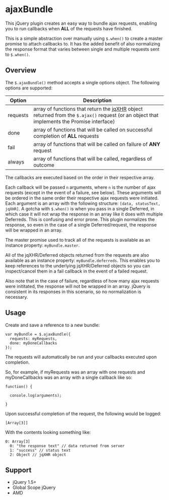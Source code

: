 ajaxBundle
==========

This jQuery plugin creates an easy way to bundle ajax requests, enabling you to run callbacks when **ALL** of the requests have finished.

This is a simple abstraction over manually using `$.when()` to create a master promise to attach callbacks to. It has the added benefit of also normalizing the response format that varies between single and multiple requests sent to `$.when()`.

## Overview

The `$.ajaxBundle()` method accepts a single options object. The following options are supported:

Option | Description
------ | -----------
requests | array of functions that return the [jqXHR](http://api.jquery.com/jQuery.ajax/#jqXHR) object returned from the `$.ajax()` request (or an object that implements the Promise interface)
done | array of functions that will be called on successful completion of **ALL** requests
fail | array of functions that will be called on failure of **ANY** request
always | array of functions that will be called, regardless of outcome

The callbacks are executed based on the order in their respective array.

Each callback will be passed `n` arguments, where `n` is the number of ajax requests (except in the event of a failure, see below). These arguments will be ordered in the same order their respective ajax requests were initiated. Each argument is an array with the following structure: `[data, statusText, jqXHR]`. A gotcha with `$.when()` is when you pass in a single Deferred, in which case it will not wrap the response in an array like it does with multiple Deferreds. This is confusing and error prone. This plugin normalizes the response, so even in the case of a single Deferred/request, the response will be wrapped in an array.

The master promise used to track all of the requests is available as an instance property: `myBundle.master`.

All of the jqXHR/Deferred objects returned from the requests are also available as an instance property: `myBundle.deferreds`. This enables you to keep references to the underlying jqXHR/Deferred objects so you can inspect/cancel them in a fail callback in the event of a failed request.

Also note that in the case of failure, regardless of how many ajax requests were inititated, the response will not be wrapped in an array. jQuery is consistent in its responses in this scenario, so no normalization is necessary.

## Usage

Create and save a reference to a new bundle:

    var myBundle = $.ajaxBundle({
      requests: myRequests,
      done: myDoneCallbacks
    });
    
The requests will automatically be run and your callbacks executed upon completion.

So, for example, if myRequests was an array with one requests and myDoneCallbacks was an array with a single callback like so:

    function() {
     
      console.log(arguments);
      
    }
    
Upon successful completion of the request, the following would be logged:

    [Array[3]]
    
With the contents looking something like:

    0: Array[3]
      0: "the response text" // data returned from server
      1: "success" // status text
      2: Object // jqXHR object

## Support

* jQuery 1.5+
* Global Scope jQuery
* AMD
